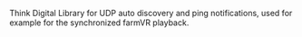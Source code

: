 Think Digital Library for UDP auto discovery and ping notifications, used for example for the synchronized farmVR playback.

